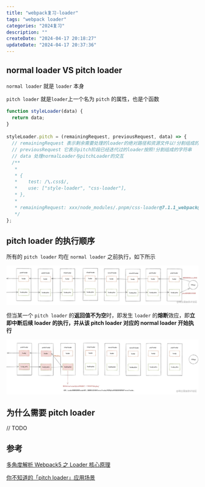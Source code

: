 ```yaml
---
title: "webpack复习-loader"
tags: "webpack loader"
categories: "2024复习"
description: ""
createDate: "2024-04-17 20:18:27"
updateDate: "2024-04-17 20:37:36"
---
```


## normal loader VS pitch loader

`normal loader` 就是 `loader` 本身

`pitch loader` 就是`loader`上一个名为 `pitch` 的属性，也是个函数

```js
function styleLoader(data) {
  return data;
}

styleLoader.pitch = (remainingRequest, previousRequest, data) => {
  // remainingRequest 表示剩余需要处理的loader的绝对路径和资源文件以!分割组成的字符串
  // previousRequest 它表示pitch阶段已经迭代过的loader按照!分割组成的字符串
  // data 处理normalLoader与pitchLoader的交互
  /**
   *
   * {
   *    test: /\.css$/,
   *    use: ["style-loader", "css-loader"],
   * },
   *
   * remainingRequest: xxx/node_modules/.pnpm/css-loader@7.1.1_webpack@5.91.0/node_modules/css-loader/dist/cjs.js!xxx/src/index.css
   */
};
```

## pitch loader 的执行顺序

所有的 `pitch loader` 均在 `normal loader` 之前执行，如下所示

![loader执行顺序](/img/pitch-loader-1.png)

但当某一个 `pitch loader` 的**返回值不为空**时，即发生 `loader` 的**熔断**效应，即**立即中断后续 loader 的执行，并从该 pitch loader 对应的 normal loader 开始执行**

![loader的熔断效应](/img/pitch-loader-2.png)

## 为什么需要 pitch loader

// TODO

## 参考

[多角度解析 Webpack5 之 Loader 核心原理](https://juejin.cn/post/7036379350710616078)

[你不知道的「pitch loader」应用场景](https://juejin.cn/post/7037696103973650463)
